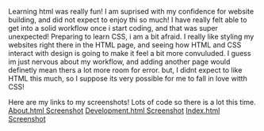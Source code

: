 Learning html was really fun! I am suprised with my confidence for website building, and did not expect to enjoy thi so much! I have really felt able to get into a solid workflow once i start coding, and that was super unexpected! 
Preparing to learn CSS, i am a bit afraid. I really like styling my websites right there in the HTML page, and seeing how HTML and CSS interact with design is going to make it feel a bit more convuluded. I guess im just nervous about my workflow, and adding another page would definetly mean thers a lot more room for error. but, I didnt expect to like HTML this much, so I suppose its very possible for me to fall in love witth CSS!

Here are my links to my screenshots! Lots of code so there is a lot this time.
[About.html Screenshot](./images/about%20screenshot.PNG)
[Development.html Screenshot](./images/development%20screenshot.PNG)
[Index.html Screenshot](./images/index%20screenshot.PNG)